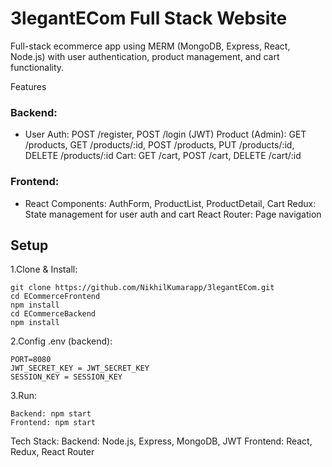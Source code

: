# 3legantECom Full Stack Website
Full-stack ecommerce app using MERM (MongoDB, Express, React, Node.js) with user authentication, product management, and cart functionality.

Features
### Backend:
- User Auth:
POST /register, POST /login (JWT)
Product (Admin):
GET /products, GET /products/:id, POST /products, PUT /products/:id, DELETE /products/:id
Cart:
GET /cart, POST /cart, DELETE /cart/:id
### Frontend:
- React Components: AuthForm, ProductList, ProductDetail, Cart
Redux: State management for user auth and cart
React Router: Page navigation

Setup
------------------------------------------------------------------------
1.Clone & Install:
```
git clone https://github.com/NikhilKumarapp/3legantECom.git
cd ECommerceFrontend
npm install
cd ECommerceBackend
npm install
```
2.Config .env (backend):
```
PORT=8080
JWT_SECRET_KEY = JWT_SECRET_KEY
SESSION_KEY = SESSION_KEY
```
3.Run:
```
Backend: npm start
Frontend: npm start
```
Tech Stack:
Backend: Node.js, Express, MongoDB, JWT
Frontend: React, Redux, React Router

